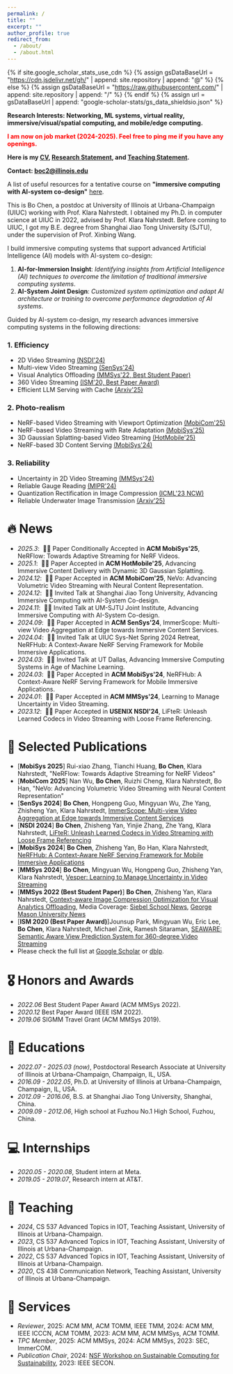 ```yaml
---
permalink: /
title: ""
excerpt: ""
author_profile: true
redirect_from: 
  - /about/
  - /about.html
---
```


{% if site.google_scholar_stats_use_cdn %}
{% assign gsDataBaseUrl = "https://cdn.jsdelivr.net/gh/" | append: site.repository | append: "@" %}
{% else %}
{% assign gsDataBaseUrl = "https://raw.githubusercontent.com/" | append: site.repository | append: "/" %}
{% endif %}
{% assign url = gsDataBaseUrl | append: "google-scholar-stats/gs_data_shieldsio.json" %}

<span class='anchor' id='about-me'></span>

**Research Interests: Networking, ML systems, virtual reality, immersive/visual/spatial computing, and mobile/edge computing.**

<span style="color: red; font-weight: bold;">I am now on job market (2024-2025). Feel free to ping me if you have any openings.</span>

**Here is my [CV](images/CV.pdf), [Research Statement](images/research-statement.pdf), and [Teaching Statement](images/teaching-statement.pdf).** 

**Contact: boc2@illinois.edu**

A list of useful resources for a tentative course on **"immersive computing with AI-system co-design"** [here](/resources/).

This is Bo Chen, a postdoc at University of Illinois at Urbana-Champaign (UIUC) working with Prof. Klara Nahrstedt. I obtained my Ph.D. in computer science at UIUC in 2022, advised by Prof. Klara Nahrstedt. Before coming to UIUC, I got my B.E. degree from Shanghai Jiao Tong University (SJTU), under the supervision of Prof. Xinbing Wang.

I build immersive computing systems that support advanced Artificial Intelligence (AI) models with AI-system co-design:

1. **AI-for-Immersion Insight**: *Identifying insights from Artificial Intelligence (AI) techniques to overcome the limitation of traditional immersive computing systems*.
2. **AI-System Joint Design**: *Customized system optimization and adapt AI architecture or training to overcome performance degradation of AI systems*.

Guided by AI-system co-design, my research advances immersive computing systems in the following directions:

### **1. Efficiency**
- 2D Video Streaming [(NSDI'24)](https://www.usenix.org/system/files/nsdi24-chen-bo.pdf)  
- Multi-view Video Streaming [(SenSys'24)](https://dl.acm.org/doi/10.1145/3666025.3699324)  
- Visual Analytics Offloading [(MMSys'22, Best Student Paper)](https://dl.acm.org/doi/10.1145/3524273.3528178)  
- 360 Video Streaming [(ISM'20, Best Paper Award)](https://ieeexplore.ieee.org/document/9327920)  
- Efficient LLM Serving with Cache [(Arxiv'25)](https://arxiv.org/pdf/2502.20587)  

### **2. Photo-realism**
- NeRF-based Video Streaming with Viewport Optimization [(MobiCom'25)](https://www.sigmobile.org/mobicom/2025/cfp.html)  
- NeRF-based Video Streaming with Rate Adaptation [(MobiSys'25)](https://www.sigmobile.org/mobisys/2025/)  
- 3D Gaussian Splatting-based Video Streaming [(HotMobile'25)](https://hotmobile.org/2025/)  
- NeRF-based 3D Content Serving [(MobiSys'24)](https://dl.acm.org/doi/pdf/10.1145/3643832.3661879)  

### **3. Reliability**
- Uncertainty in 2D Video Streaming [(MMSys'24)](https://dl.acm.org/doi/10.1145/3625468.3647621)  
- Reliable Gauge Reading [(MIPR'24)](https://ieeexplore.ieee.org/document/10707806)  
- Quantization Rectification in Image Compression [(ICML'23 NCW)](https://arxiv.org/pdf/2403.17236)  
- Reliable Underwater Image Transmission [(Arxiv'25)](https://arxiv.org/pdf/2502.10891)  


# 🔥 News
- *2025.3*: &nbsp;🎉🎉 Paper Conditionally Accepted in **ACM MobiSys'25**, NeRFlow: Towards Adaptive Streaming for NeRF Videos.
- *2025.1*: &nbsp;🎉🎉 Paper Accepted in **ACM HotMobile'25**, Advancing Immersive Content Delivery with Dynamic 3D Gaussian Splatting.
- *2024.12*: &nbsp;🎉🎉 Paper Accepted in **ACM MobiCom'25**, NeVo: Advancing Volumetric Video Streaming with Neural Content Representation.
- *2024.12*: &nbsp;🎉🎉 Invited Talk at Shanghai Jiao Tong University, Advancing Immersive Computing with AI-System Co-design.
- *2024.11*: &nbsp;🎉🎉 Invited Talk at UM-SJTU Joint Institute, Advancing Immersive Computing with AI-System Co-design.
- *2024.09*: &nbsp;🎉🎉 Paper Accepted in **ACM SenSys'24**, ImmerScope: Multi-view Video Aggregation at Edge towards Immersive Content Services.
- *2024.04*: &nbsp;🎉🎉 Invited Talk at UIUC Sys-Net Spring 2024 Retreat, NeRFHub: A Context-Aware NeRF Serving Framework for Mobile Immersive Applications.
- *2024.03*: &nbsp;🎉🎉 Invited Talk at UT Dallas, Advancing Immersive Computing Systems in Age of Machine Learning.
- *2024.03*: &nbsp;🎉🎉 Paper Accepted in **ACM MobiSys'24**, NeRFHub: A Context-Aware NeRF Serving Framework for Mobile Immersive Applications.
- *2024.01*: &nbsp;🎉🎉 Paper Accepted in **ACM MMSys'24**, Learning to Manage Uncertainty in Video Streaming.
- *2023.12*: &nbsp;🎉🎉 Paper Accepted in **USENIX NSDI'24**, LiFteR: Unleash Learned Codecs in Video Streaming with Loose Frame Referencing.

# 📝 Selected Publications 

<!-- <div class='paper-box'><div class='paper-box-image'><div><div class="badge">CVPR 2016</div><img src='images/500x300.png' alt="sym" width="100%"></div></div>
<div class='paper-box-text' markdown="1">

[Deep Residual Learning for Image Recognition](https://openaccess.thecvf.com/content_cvpr_2016/papers/He_Deep_Residual_Learning_CVPR_2016_paper.pdf)

**Kaiming He**, Xiangyu Zhang, Shaoqing Ren, Jian Sun

[**Project**](https://scholar.google.com/citations?view_op=view_citation&hl=zh-CN&user=DhtAFkwAAAAJ&citation_for_view=DhtAFkwAAAAJ:ALROH1vI_8AC) <strong><span class='show_paper_citations' data='DhtAFkwAAAAJ:ALROH1vI_8AC'></span></strong>
- Lorem ipsum dolor sit amet, consectetur adipiscing elit. Vivamus ornare aliquet ipsum, ac tempus justo dapibus sit amet. 
</div>
</div> -->

- [**MobiSys 2025**] Rui-xiao Zhang, Tianchi Huang, **Bo Chen**, Klara Nahrstedt, "NeRFlow: Towards Adaptive Streaming for NeRF Videos"
- [**MobiCom 2025**] Nan Wu, **Bo Chen**, Ruizhi Cheng, Klara Nahrstedt, Bo Han, "NeVo: Advancing Volumetric Video Streaming with Neural Content Representation"
- [**SenSys 2024**] **Bo Chen**, Hongpeng Guo, Mingyuan Wu, Zhe Yang, Zhisheng Yan, Klara Nahrstedt, [ImmerScope: Multi-view Video Aggregation at Edge towards Immersive Content Services](https://dl.acm.org/doi/10.1145/3666025.3699324)
- [**NSDI 2024**] **Bo Chen**, Zhisheng Yan, Yinjie Zhang, Zhe Yang, Klara Nahrstedt, [LiFteR: Unleash Learned Codecs in Video Streaming with Loose Frame Referencing](https://www.usenix.org/system/files/nsdi24-chen-bo.pdf)
- [**MobiSys 2024**] **Bo Chen**, Zhisheng Yan, Bo Han, Klara Nahrstedt, [NeRFHub: A Context-Aware NeRF Serving Framework for Mobile Immersive Applications](https://dl.acm.org/doi/pdf/10.1145/3643832.3661879)
- [**MMSys 2024**] **Bo Chen**, Mingyuan Wu, Hongpeng Guo, Zhisheng Yan, Klara Nahrstedt, [Vesper: Learning to Manage Uncertainty in Video Streaming](https://dl.acm.org/doi/10.1145/3625468.3647621)
- [**MMSys 2022 (Best Student Paper)**] **Bo Chen**, Zhisheng Yan, Klara Nahrstedt, [Context-aware Image Compression Optimization for Visual Analytics Offloading](https://dl.acm.org/doi/10.1145/3524273.3528178), Media Coverage: [Siebel School News](https://siebelschool.illinois.edu/news/alumnus-bo-chen-wins-best-student-paper-award-from-acm-multimedia-systems-2022), [George Mason University News](https://www.gmu.edu/news/2022-11/zhisheng-yan-nabs-best-student-paper-award)
- [**ISM 2020 (Best Paper Award)**]Jounsup Park, Mingyuan Wu, Eric Lee, **Bo Chen**, Klara Nahrstedt, Michael Zink, Ramesh Sitaraman, [SEAWARE: Semantic Aware View Prediction System for 360-degree Video Streaming](https://ieeexplore.ieee.org/document/9327920)
- Please check the full list at [Google Scholar](https://scholar.google.com/citations?user=E8mxs2UAAAAJ) or [dblp](https://dblp.org/pid/89/5615-25.html).


# 🎖 Honors and Awards
- *2022.06* Best Student Paper Award (ACM MMSys 2022).
- *2020.12* Best Paper Award (IEEE ISM 2022).
- *2019.06* SIGMM Travel Grant (ACM MMSys 2019).
 

# 📖 Educations
- *2022.07 - 2025.03 (now)*, Postdoctoral Research Associate at University of Illinois at Urbana-Champaign, Champaign, IL, USA.
- *2016.09 - 2022.05*, Ph.D. at University of Illinois at Urbana-Champaign, Champaign, IL, USA.
- *2012.09 - 2016.06*, B.S. at Shanghai Jiao Tong University, Shanghai, China.
- *2009.09 - 2012.06*, High school at Fuzhou No.1 High School, Fuzhou, China.


# 💻 Internships
- *2020.05 - 2020.08*, Student intern at Meta.
- *2019.05 - 2019.07*, Research intern at AT&T.


# 📖 Teaching
- *2024*, CS 537 Advanced Topics in IOT, Teaching Assistant, University of Illinois at Urbana-Champaign.
- *2023*, CS 537 Advanced Topics in IOT, Teaching Assistant, University of Illinois at Urbana-Champaign.
- *2022*, CS 537 Advanced Topics in IOT, Teaching Assistant, University of Illinois at Urbana-Champaign.
- *2020*, CS 438 Communication Network, Teaching Assistant, University of Illinois at Urbana-Champaign.


# 💬 Services
- *Reviewer*, 2025: ACM MM, ACM TOMM, IEEE TMM, 2024: ACM MM, IEEE ICCCN, ACM TOMM, 2023: ACM MM, ACM MMSys, ACM TOMM. 
- *TPC Member*, 2025: ACM MMSys, 2024: ACM MMSys, 2023: SEC, ImmerCOM.
- *Publication Chair*, 2024: [NSF Workshop on Sustainable Computing for Sustainability](https://edas.info/web/nsf-wscs24/index.html), 2023: IEEE SECON. 
